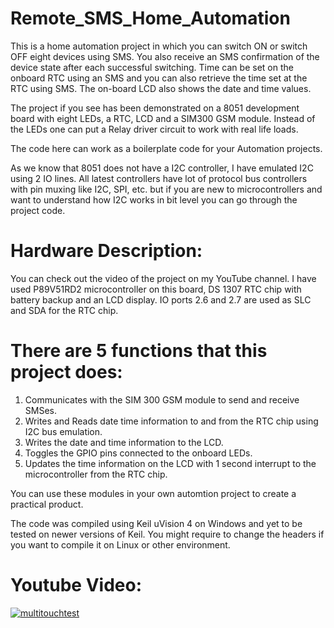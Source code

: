 # Remote_SMS_Home_Automation

This is a home automation project in which you can switch ON or switch OFF eight devices using SMS. You also 
receive an SMS confirmation of the device state after each successful switching.
Time can be set on the onboard RTC using an SMS and you can also retrieve the time set at the RTC using SMS.
The on-board LCD also shows the date and time values.

The project if you see has been demonstrated on a 8051 development board with eight LEDs, a RTC, LCD and a SIM300 GSM module.
Instead of the LEDs one can put a Relay driver circuit to work with real life loads.

The code here can work as a boilerplate code for your Automation projects. 

As we know that 8051 does not have a I2C controller, I have emulated I2C using 2 IO lines.
All latest controllers have lot of protocol bus controllers with pin muxing like I2C, SPI, etc. 
but if you are new to microcontrollers and want to understand how I2C works in bit level
you can go through the project code.

# Hardware Description:

You can check out the video of the project on my YouTube channel.
I have used P89V51RD2 microcontroller on this board, DS 1307 RTC chip with battery backup and an LCD display. 
IO ports 2.6 and 2.7 are used as SLC and SDA for the RTC chip.

# There are 5 functions that this project does:

1. Communicates with the SIM 300 GSM module to send and receive SMSes.
2. Writes and Reads date time information to and from the RTC chip using I2C bus emulation.
3. Writes the date and time information to the LCD.
4. Toggles the GPIO pins connected to the onboard LEDs.
5. Updates the time information on the LCD with 1 second interrupt to the microcontroller from the RTC chip.

You can use these modules in your own automtion project to create a practical product.

The code was compiled using Keil uVision 4 on Windows and yet to be tested on newer versions of Keil. 
You might require to change the headers if you want to compile it on Linux or other environment.

# Youtube Video:

[![multitouchtest](https://img.youtube.com/vi/TyvByuKKVMI/0.jpg)](https://youtu.be/y_ucW4E6sUI)
